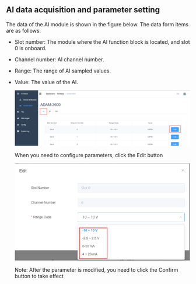 ## AI data acquisition and parameter setting　


The data of the AI module is shown in the figure below. The data form items are as follows:

 - Slot number: The module where the AI function block is located, and slot 0 is onboard.

 - Channel number: AI channel number.

 - Range: The range of AI sampled values.

 - Value: The value of the AI.

	![](AI_001.png)

	When you need to configure parameters, click the Edit button

	![](AI_002.png)

	Note: After the parameter is modified, you need to click the Confirm button to take effect

